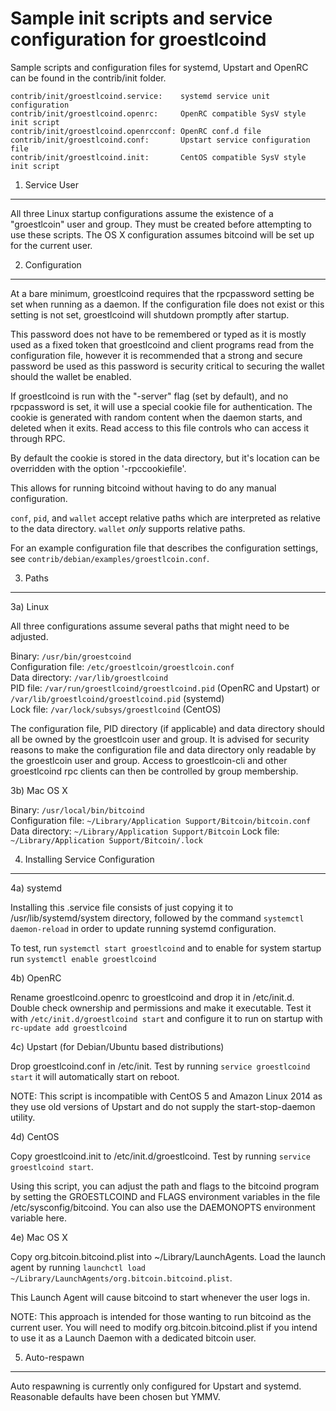 Sample init scripts and service configuration for groestlcoind
==========================================================

Sample scripts and configuration files for systemd, Upstart and OpenRC
can be found in the contrib/init folder.

    contrib/init/groestlcoind.service:    systemd service unit configuration
    contrib/init/groestlcoind.openrc:     OpenRC compatible SysV style init script
    contrib/init/groestlcoind.openrcconf: OpenRC conf.d file
    contrib/init/groestlcoind.conf:       Upstart service configuration file
    contrib/init/groestlcoind.init:       CentOS compatible SysV style init script

1. Service User
---------------------------------

All three Linux startup configurations assume the existence of a "groestlcoin" user
and group.  They must be created before attempting to use these scripts.
The OS X configuration assumes bitcoind will be set up for the current user.

2. Configuration
---------------------------------

At a bare minimum, groestlcoind requires that the rpcpassword setting be set
when running as a daemon.  If the configuration file does not exist or this
setting is not set, groestlcoind will shutdown promptly after startup.

This password does not have to be remembered or typed as it is mostly used
as a fixed token that groestlcoind and client programs read from the configuration
file, however it is recommended that a strong and secure password be used
as this password is security critical to securing the wallet should the
wallet be enabled.

If groestlcoind is run with the "-server" flag (set by default), and no rpcpassword is set,
it will use a special cookie file for authentication. The cookie is generated with random
content when the daemon starts, and deleted when it exits. Read access to this file
controls who can access it through RPC.

By default the cookie is stored in the data directory, but it's location can be overridden
with the option '-rpccookiefile'.

This allows for running bitcoind without having to do any manual configuration.

`conf`, `pid`, and `wallet` accept relative paths which are interpreted as
relative to the data directory. `wallet` *only* supports relative paths.

For an example configuration file that describes the configuration settings,
see `contrib/debian/examples/groestlcoin.conf`.

3. Paths
---------------------------------

3a) Linux

All three configurations assume several paths that might need to be adjusted.

Binary:              `/usr/bin/groestcoind`  
Configuration file:  `/etc/groestlcoin/groestlcoin.conf`  
Data directory:      `/var/lib/groestlcoind`  
PID file:            `/var/run/groestlcoind/groestlcoind.pid` (OpenRC and Upstart) or `/var/lib/groestlcoind/groestlcoind.pid` (systemd)  
Lock file:           `/var/lock/subsys/groestlcoind` (CentOS)  

The configuration file, PID directory (if applicable) and data directory
should all be owned by the groestlcoin user and group.  It is advised for security
reasons to make the configuration file and data directory only readable by the
groestlcoin user and group.  Access to groestlcoin-cli and other groestlcoind rpc clients
can then be controlled by group membership.

3b) Mac OS X

Binary:              `/usr/local/bin/bitcoind`  
Configuration file:  `~/Library/Application Support/Bitcoin/bitcoin.conf`  
Data directory:      `~/Library/Application Support/Bitcoin`
Lock file:           `~/Library/Application Support/Bitcoin/.lock`

4. Installing Service Configuration
-----------------------------------

4a) systemd

Installing this .service file consists of just copying it to
/usr/lib/systemd/system directory, followed by the command
`systemctl daemon-reload` in order to update running systemd configuration.

To test, run `systemctl start groestlcoind` and to enable for system startup run
`systemctl enable groestlcoind`

4b) OpenRC

Rename groestlcoind.openrc to groestlcoind and drop it in /etc/init.d.  Double
check ownership and permissions and make it executable.  Test it with
`/etc/init.d/groestlcoind start` and configure it to run on startup with
`rc-update add groestlcoind`

4c) Upstart (for Debian/Ubuntu based distributions)

Drop groestlcoind.conf in /etc/init.  Test by running `service groestlcoind start`
it will automatically start on reboot.

NOTE: This script is incompatible with CentOS 5 and Amazon Linux 2014 as they
use old versions of Upstart and do not supply the start-stop-daemon utility.

4d) CentOS

Copy groestlcoind.init to /etc/init.d/groestlcoind. Test by running `service groestlcoind start`.

Using this script, you can adjust the path and flags to the bitcoind program by
setting the GROESTLCOIND and FLAGS environment variables in the file
/etc/sysconfig/bitcoind. You can also use the DAEMONOPTS environment variable here.

4e) Mac OS X

Copy org.bitcoin.bitcoind.plist into ~/Library/LaunchAgents. Load the launch agent by
running `launchctl load ~/Library/LaunchAgents/org.bitcoin.bitcoind.plist`.

This Launch Agent will cause bitcoind to start whenever the user logs in.

NOTE: This approach is intended for those wanting to run bitcoind as the current user.
You will need to modify org.bitcoin.bitcoind.plist if you intend to use it as a
Launch Daemon with a dedicated bitcoin user.

5. Auto-respawn
-----------------------------------

Auto respawning is currently only configured for Upstart and systemd.
Reasonable defaults have been chosen but YMMV.
